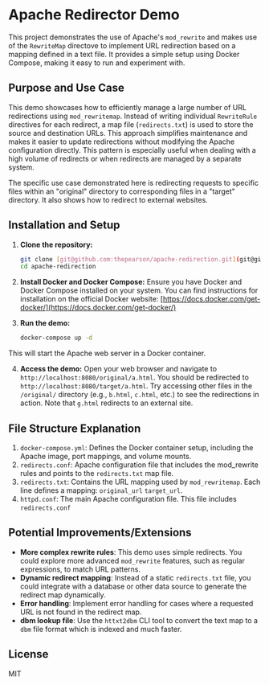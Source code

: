 # Apache Redirector Demo

This project demonstrates the use of Apache's `mod_rewrite` and makes use of the `RewriteMap` directove to implement URL redirection based on a mapping defined in a text file.  It provides a simple setup using Docker Compose, making it easy to run and experiment with.

## Purpose and Use Case

This demo showcases how to efficiently manage a large number of URL redirections using `mod_rewritemap`. Instead of writing individual `RewriteRule` directives for each redirect, a map file (`redirects.txt`) is used to store the source and destination URLs.  This approach simplifies maintenance and makes it easier to update redirections without modifying the Apache configuration directly.  This pattern is especially useful when dealing with a high volume of redirects or when redirects are managed by a separate system.

The specific use case demonstrated here is redirecting requests to specific files within an "original" directory to corresponding files in a "target" directory.  It also shows how to redirect to external websites.

## Installation and Setup

1. **Clone the repository:**

   ```bash
   git clone [git@github.com:thepearson/apache-redirection.git](git@github.com:thepearson/apache-redirection.git)  # Replace with your repo URL
   cd apache-redirection
   ```


2. **Install Docker and Docker Compose:** Ensure you have Docker and Docker Compose installed on your system.  You can find instructions for installation on the official Docker website: [https://docs.docker.com/get-docker/](https://docs.docker.com/get-docker/)

3. **Run the demo:**

    ```bash
    docker-compose up -d

    ````

This will start the Apache web server in a Docker container.

4. **Access the demo:** Open your web browser and navigate to `http://localhost:8080/original/a.html`. You should be redirected to `http://localhost:8080/target/a.html`.  Try accessing other files in the `/original/` directory (e.g., `b.html`, `c.html`, etc.) to see the redirections in action.  Note that `g.html` redirects to an external site.


## File Structure Explanation

1. `docker-compose.yml`: Defines the Docker container setup, including the Apache image, port mappings, and volume mounts.
2. `redirects.conf`: Apache configuration file that includes the mod_rewrite rules and points to the `redirects.txt` map file.
3. `redirects.txt`: Contains the URL mapping used by `mod_rewritemap`. Each line defines a mapping: `original_url` `target_url`.
4. `httpd.conf`: The main Apache configuration file. This file includes `redirects.conf`


## Potential Improvements/Extensions

 - **More complex rewrite rules**: This demo uses simple redirects. You could explore more advanced `mod_rewrite` features, such as regular expressions, to match URL patterns.
 - **Dynamic redirect mapping**: Instead of a static `redirects.txt` file, you could integrate with a database or other data source to generate the redirect map dynamically.
 - **Error handling**: Implement error handling for cases where a requested URL is not found in the redirect map.
 - **dbm lookup file**: Use the `httxt2dbm` CLI tool to convert the text map to a `dbm` file format which is indexed and much faster.


## License

MIT